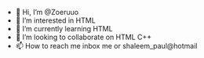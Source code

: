 - 👋 Hi, I’m @Zoeruuo
- 👀 I’m interested in HTML
- 🌱 I’m currently learning HTML
- 💞️ I’m looking to collaborate on HTML C++
- 📫 How to reach me inbox me or shaleem_paul@hotmail

<!---
Zoeruuo/Zoeruuo is a ✨ special ✨ repository because its `README.md` (this file) appears on your GitHub profile.
You can click the Preview link to take a look at your changes.
--->
